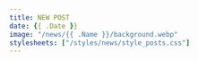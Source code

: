```yaml
---
title: NEW POST
date: {{ .Date }}
image: "/news/{{ .Name }}/background.webp"
stylesheets: ["/styles/news/style_posts.css"]
---
```


